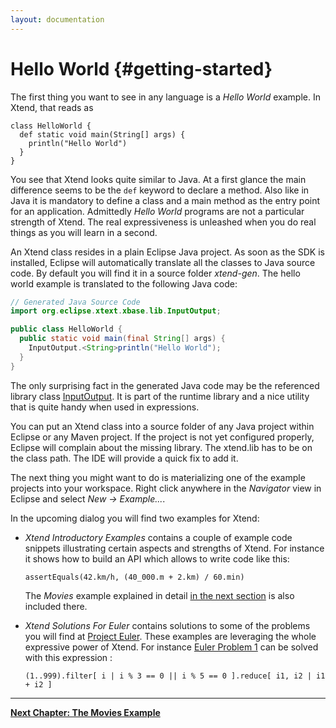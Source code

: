 ```yaml
---
layout: documentation
---
```


# Hello World {#getting-started}

The first thing you want to see in any language is a *Hello World* example. In Xtend, that reads as 

```xtend
class HelloWorld {
  def static void main(String[] args) {
    println("Hello World")
  }
}
```

You see that Xtend looks quite similar to Java. At a first glance the main difference seems to be the `def` keyword to declare a method. Also like in Java it is mandatory to define a class and a main method as the entry point for an application. Admittedly *Hello World* programs are not a particular strength of Xtend. The real expressiveness is unleashed when you do real things as you will learn in a second.

An Xtend class resides in a plain Eclipse Java project. As soon as the SDK is installed, Eclipse will automatically translate all the classes to Java source code. By default you will find it in a source folder *xtend-gen*. The hello world example is translated to the following Java code: 

```java
// Generated Java Source Code
import org.eclipse.xtext.xbase.lib.InputOutput;

public class HelloWorld {
  public static void main(final String[] args) {
    InputOutput.<String>println("Hello World");
  }
}
```

The only surprising fact in the generated Java code may be the referenced library class [InputOutput]({{site.src.xtext}}/plugins/org.eclipse.xtext.xbase.lib/src/org/eclipse/xtext/xbase/lib/InputOutput.java). It is part of the runtime library and a nice utility that is quite handy when used in expressions.

You can put an Xtend class into a source folder of any Java project within Eclipse or any Maven project. If the project is not yet configured properly, Eclipse will complain about the missing library. The xtend.lib has to be on the class path. The IDE will provide a quick fix to add it.

The next thing you might want to do is materializing one of the example projects into your workspace. Right click anywhere in the *Navigator* view in Eclipse and select *New &rarr; Example...*.

In the upcoming dialog you will find two examples for Xtend:

*   *Xtend Introductory Examples* contains a couple of example code snippets illustrating certain aspects and strengths of Xtend. For instance it shows how to build an API which allows to write code like this:     
    
    ```xtend
    assertEquals(42.km/h, (40_000.m + 2.km) / 60.min)
    ```

    The *Movies* example explained in detail [in the next section](02_moviesexample.html) is also included there.
*   *Xtend Solutions For Euler* contains solutions to some of the problems you will find at [Project Euler](http://projecteuler.net/). These examples are leveraging the whole expressive power of Xtend. For instance [Euler Problem 1](http://projecteuler.net/problem=1) can be solved with this expression :     
    
    ```xtend
    (1..999).filter[ i | i % 3 == 0 || i % 5 == 0 ].reduce[ i1, i2 | i1 + i2 ]
    ```

---

**[Next Chapter: The Movies Example](02_moviesexample.html)**